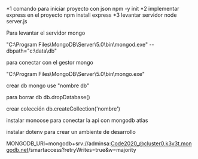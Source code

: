 
*1 comando para iniciar proyecto con json
npm -y init 
*2 implementar express en el proyecto
npm install express
*3 levantar servidor
node server.js


Para levantar el servidor mongo

 "C:\Program Files\MongoDB\Server\5.0\bin\mongod.exe" --dbpath="c:\data\db"

para conectar con el gestor mongo

 "C:\Program Files\MongoDB\Server\5.0\bin\mongo.exe"

crear db mongo
use "nombre db"

para borrar db
db.dropDatabase()

crear colección 
db.createCollection('nombre')

instalar monoose para conectar la api con mongodb atlas

instalar dotenv para crear un ambiente de desarrollo

MONGODB_URI=mongodb+srv://adminsa:Code2020_@cluster0.k3v3t.mongodb.net/smartaccess?retryWrites=true&w=majority